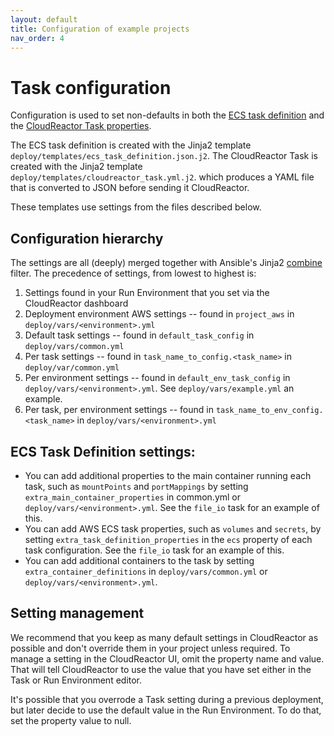 ```yaml
---
layout: default
title: Configuration of example projects
nav_order: 4
---
```

# Task configuration

Configuration is used to set non-defaults in both the
[ECS task definition](https://docs.aws.amazon.com/AmazonECS/latest/developerguide/task_definitions.html)
and the [CloudReactor Task properties](https://apidocs.cloudreactor.io/).

The ECS task definition is created with the Jinja2 template
`deploy/templates/ecs_task_definition.json.j2`.
The CloudReactor Task is created with the Jinja2 template
`deploy/templates/cloudreactor_task.yml.j2`. which produces a YAML
file that is converted to JSON before sending it CloudReactor.

These templates use settings from the files described below.

## Configuration hierarchy

The settings are all (deeply) merged together with Ansible's Jinja2
[combine](https://docs.ansible.com/ansible/latest/user_guide/playbooks_filters.html#combining-hashes-dictionaries)
filter. The precedence of settings, from lowest to highest is:

1. Settings found in your Run Environment that you set via the CloudReactor dashboard
2. Deployment environment AWS settings -- found in `project_aws` in `deploy/vars/<environment>.yml`
3. Default task settings -- found in `default_task_config` in `deploy/vars/common.yml`
4. Per task settings -- found in `task_name_to_config.<task_name>` in `deploy/var/common.yml`
5. Per environment settings -- found in `default_env_task_config` in `deploy/vars/<environment>.yml`. See `deploy/vars/example.yml` an example.
6. Per task, per environment settings -- found in `task_name_to_env_config.<task_name>` in `deploy/vars/<environment>.yml`

## ECS Task Definition settings:

* You can add additional properties to the main container running each task,
such as `mountPoints` and `portMappings`  by setting
`extra_main_container_properties` in common.yml or `deploy/vars/<environment>.yml`.
See the `file_io` task for an example of this.
* You can add AWS ECS task properties, such as `volumes` and `secrets`,
by setting `extra_task_definition_properties` in the `ecs` property of each task
configuration. See the `file_io` task for an example of this.
* You can add additional containers to the task by setting `extra_container_definitions`
in `deploy/vars/common.yml` or `deploy/vars/<environment>.yml`.

## Setting management

We recommend that you keep as many default settings in CloudReactor as possible and don't override them in your project unless required. To manage a setting in the CloudReactor UI, omit the property name and value. That will tell CloudReactor to use the value that you have set either in the Task or Run Environment editor.

It's possible that you overrode a Task setting during a previous deployment, but later decide to use the default value in the Run Environment. To do that, set the property value to null.
